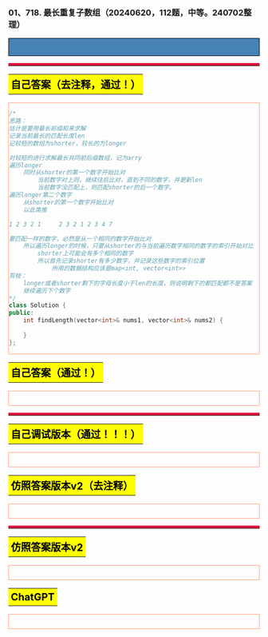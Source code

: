 ### 01、718. 最长重复子数组（20240620，112题，中等。240702整理）
<div style="border: 1px solid black; padding: 10px; background-color: SteelBlue;">



  </p>
</div>

<hr style="border-top: 5px solid #DC143C;">
<table>
  <tr>
    <td bgcolor="Yellow" style="padding: 5px; border: 0px solid black;">
      <span style="font-weight: bold; font-size: 20px;color: black;">
      自己答案（去注释，通过！）
      </span>
    </td>
  </tr>
</table>
<div style="padding: 0px; border: 1.5px solid LightSalmon; margin-bottom: 10px;">

```C++ {.line-numbers}
/*
思路：
估计是要用最长前缀和来求解
记录当前最长的匹配长度len
记较短的数组为shorter，较长的为longer

对较短的进行求解最长共同前后缀数组，记为arry
遍历longer
    同时从shorter的第一个数字开始比对
        当前数字对上则，继续往后比对，直到不同的数字，并更新len
        当前数字没匹配上，则匹配shorter的后一个数字。
遍历longer第二个数字    
    从shorter的第一个数字开始比对
    以此类推

1 2 3 2 1     2 3 2 1 2 3 4 7

要匹配一样的数字，必然是从一个相同的数字开始比对
    所以遍历longer的时候，只要从shorter的与当前遍历数字相同的数字的索引开始对比
        shorter上可能会有多个相同的数字
        所以首先记录shorter有多少数字，并记录这些数字的索引位置
            所用的数据结构应该是map<int, vector<int>>
剪枝：
    longer或者shorter剩下的字母长度小于len的长度，则说明剩下的都匹配都不是答案
    继续遍历下个数字
*/
class Solution {
public:
    int findLength(vector<int>& nums1, vector<int>& nums2) {
        
    }
};
```

</div>

<table>
  <tr>
    <td bgcolor="Yellow" style="padding: 5px; border: 0px solid black;">
      <span style="font-weight: bold; font-size: 20px;color: black;">
      自己答案（通过！）
      </span>
    </td>
  </tr>
</table>

<div style="padding: 0px; border: 1.5px solid LightSalmon; margin-bottom: 10px">

```C++ {.line-numbers}


```
</div>

<hr style="border-top: 5px solid #DC143C;">

<table>
  <tr>
    <td bgcolor="Yellow" style="padding: 5px; border: 0px solid black;">
      <span style="font-weight: bold; font-size: 20px;color: black;">
      自己调试版本（通过！！！）
      </span>
    </td>
  </tr>
</table>

<div style="padding: 0px; border: 1.5px solid LightSalmon; margin-bottom: 10px">

```C++ {.line-numbers}


```
</div>

<table>
  <tr>
    <td bgcolor="Yellow" style="padding: 5px; border: 0px solid black;">
      <span style="font-weight: bold; font-size: 20px;color: black;">
      仿照答案版本v2（去注释）
      </span>
    </td>
  </tr>
</table>

<div style="padding: 0px; border: 1.5px solid LightSalmon; margin-bottom: 10px">

```C++ {.line-numbers}


```
</div>

<hr style="border-top: 5px solid #DC143C;">

<table>
  <tr>
    <td bgcolor="Yellow" style="padding: 5px; border: 0px solid black;">
      <span style="font-weight: bold; font-size: 20px;color: black;">
      仿照答案版本v2
      </span>
    </td>
  </tr>
</table>

<div style="padding: 0px; border: 1.5px solid LightSalmon; margin-bottom: 10px">

```C++ {.line-numbers}


```
</div>

<table>
  <tr>
    <td bgcolor="Yellow" style="padding: 5px; border: 0px solid black;">
      <span style="font-weight: bold; font-size: 20px;color: black;">
      ChatGPT
      </span>
    </td>
  </tr>
</table>

<div style="padding: 0px; border: 1.5px solid LightSalmon; margin-bottom: 10px">

```C++ {.line-numbers}


```
</div>
